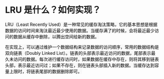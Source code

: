 # LRU 是什么？如何实现？

<font style="color:rgb(0, 0, 0);background-color:rgb(248, 248, 248);">LRU（Least Recently Used）是一种常见的缓存淘汰策略，它的基本思想是根据数据的访问时间来淘汰最近最少使用的数据。当缓存满了的时候，会将最近最少访问的数据从缓存中删除，以腾出空间给新的数据。</font>

<font style="color:rgb(0, 0, 0);background-color:rgb(248, 248, 248);">在实现上，可以通过维护一个数据结构来记录数据的访问顺序，常用的数据结构是双向链表（Doubly Linked List）。链表的头部表示最近访问的数据，尾部表示最久未访问的数据。每次进行缓存访问时，如果数据在缓存中存在，则将其移到链表头部，表示最近访问过；如果不存在，则在链表头部插入新的数据。当缓存达到容量上限时，将链表尾部的数据删除即可。</font>


